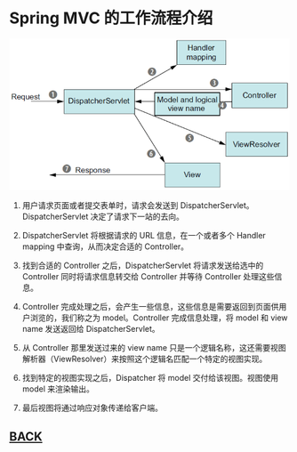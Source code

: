 # Spring MVC 的工作流程介绍

![](/imgs/summary/sp-6-1.png)

1.  用户请求页面或者提交表单时，请求会发送到 DispatcherServlet。DispatcherServlet 决定了请求下一站的去向。

2.  DispatcherServlet 将根据请求的 URL 信息，在一个或者多个 Handler mapping 中查询，从而决定合适的 Controller。

3.  找到合适的 Controller 之后，DispatcherServlet 将请求发送给选中的 Controller 同时将请求信息转交给 Controller 并等待 Controller 处理这些信息。

4.  Controller 完成处理之后，会产生一些信息，这些信息是需要返回到页面供用户浏览的，我们称之为 model。Controller 完成信息处理，将 model 和 view name 发送返回给 DispatcherServlet。

5.  从 Controller 那里发送过来的 view name 只是一个逻辑名称，这还需要视图解析器（ViewResolver）来按照这个逻辑名匹配一个特定的视图实现。

6.  找到特定的视图实现之后，Dispatcher 将 model 交付给该视图。视图使用 model 来渲染输出。

7.  最后视图将通过响应对象传递给客户端。

##  [BACK](/mds/summary.md)